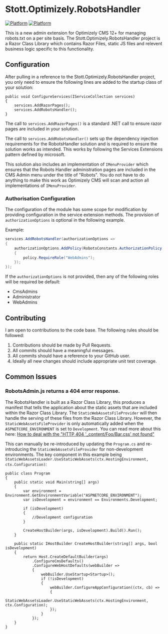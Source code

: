 # Stott.Optimizely.RobotsHandler

[![Platform](https://img.shields.io/badge/Platform-.NET%206-blue.svg?style=flat)](https://docs.microsoft.com/en-us/dotnet/)
[![Platform](https://img.shields.io/badge/Optimizely-%2012-blue.svg?style=flat)](http://world.episerver.com/cms/)

This is a new admin extension for Optimizely CMS 12+ for managing robots.txt on a per site basis.  The Stott.Optimizely.RobotsHandler project is a Razor Class Library which contains Razor Files, static JS files and relevent business logic specific to this functionality.

## Configuration

After pulling in a reference to the Stott.Optimizely.RobotsHandler project, you only need to ensure the following lines are added to the startup class of your solution:

```
public void ConfigureServices(IServiceCollection services)
{
    services.AddRazorPages();
    services.AddRobotsHandler();
}
```

The call to ```services.AddRazorPages()``` is a standard .NET call to ensure razor pages are included in your solution.

The call to ```services.AddRobotsHandler()``` sets up the dependency injection requirements for the RobotsHandler solution and is required to ensure the solution works as intended.  This works by following the Services Extensions pattern defined by microsoft.

This solution also includes an implementation of ```IMenuProvider``` which ensures that the Robots Handler administration pages are included in the CMS Admin menu under the title of "Robots".  You do not have to do anything to make this work as Optimizely CMS will scan and action all implementations of ```IMenuProvider```.

### Authorisation Configuration

The configuration of the module has some scope for modification by providing configuration in the service extension methods.  The provision of ```authorizationOptions``` is optional in the following example.

Example:
```C#
services.AddRobotsHandler(authorizationOptions => 
{
    authorizationOptions.AddPolicy(RobotsConstants.AuthorizationPolicy, policy =>
    {
        policy.RequireRole("WebAdmins");
    });
});
```

If the ```authorizationOptions``` is not provided, then any of the following roles will be required be default:

- CmsAdmins
- Administrator
- WebAdmins

## Contributing

I am open to contributions to the code base.  The following rules should be followed:

1. Contributions should be made by Pull Requests.
2. All commits should have a meaningful messages.
3. All commits should have a reference to your GitHub user.
4. Ideally all new changes should include appropriate unit test coverage.

## Common Issues

### RobotsAdmin.js returns a 404 error response.

The RobotsHandler is built as a Razor Class Library, this produces a manifest that tells the application about the static assets that are included within the Razor Class Library.  The `StaticWebAssetsFileProvider` will then handle the serving of these files from the Razor Class Library.  However, the `StaticWebAssetsFileProvider` is only automatically added when the `ASPNETCORE_ENVIRONMENT` is set to `Development`.  You can read more about this here: [How to deal with the "HTTP 404 '_content/Foo/Bar.css' not found"](https://dev.to/j_sakamoto/how-to-deal-with-the-http-404-content-foo-bar-css-not-found-when-using-razor-component-package-on-asp-net-core-blazor-app-aai)

This can manually be re-introduced by updating the `Program.cs` and re-introducing the `StaticWebAssetsFileProvider` for non-development environments.  The key component in this example being `StaticWebAssetsLoader.UseStaticWebAssets(ctx.HostingEnvironment, ctx.Configuration)`:

```
public class Program
{
    public static void Main(string[] args)
    {
        var environment = Environment.GetEnvironmentVariable("ASPNETCORE_ENVIRONMENT");
        var isDevelopment = environment == Environments.Development;

        if (isDevelopment)
        {
            //Development configuration
        }

        CreateHostBuilder(args, isDevelopment).Build().Run();
    }

    public static IHostBuilder CreateHostBuilder(string[] args, bool isDevelopment)
    {
        return Host.CreateDefaultBuilder(args)
            .ConfigureCmsDefaults()
            .ConfigureWebHostDefaults(webBuilder =>
            {
                webBuilder.UseStartup<Startup>();
                if (!isDevelopment)
                {
                    webBuilder.ConfigureAppConfiguration((ctx, cb) =>
                    {
                        StaticWebAssetsLoader.UseStaticWebAssets(ctx.HostingEnvironment, ctx.Configuration);
                    });
                }
            });
    }
}
```

            
